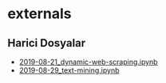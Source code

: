# externals


<!--HariciDosyalar-->

## Harici Dosyalar

- [2019-08-21_dynamic-web-scraping.ipynb](./2019-08-21_dynamic-web-scraping.ipynb)
- [2019-08-29_text-mining.ipynb](./2019-08-29_text-mining.ipynb)


<!--HariciDosyalar-->

